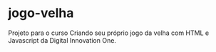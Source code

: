 # jogo-velha
Projeto para o curso Criando seu próprio jogo da velha com HTML e Javascript da Digital Innovation One.
